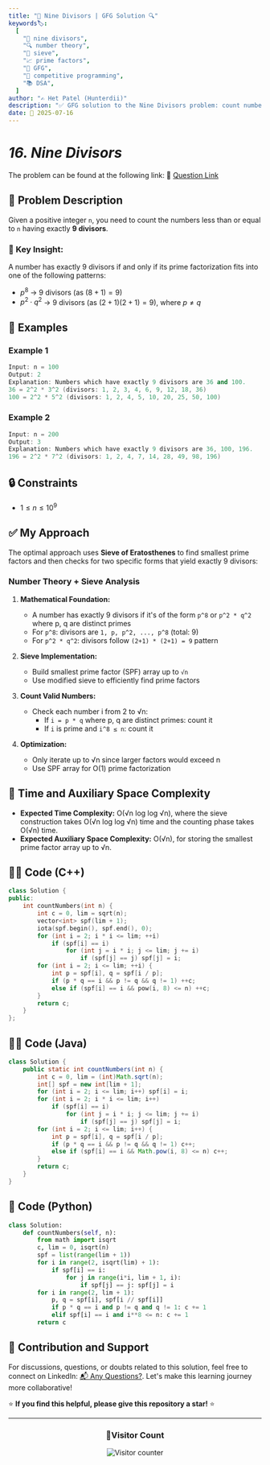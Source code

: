 ```yaml
---
title: "🔢 Nine Divisors | GFG Solution 🔍"
keywords🏷️:
  [
    "🔢 nine divisors",
    "🔍 number theory",
    "📍 sieve",
    "📈 prime factors",
    "📘 GFG",
    "🏁 competitive programming",
    "📚 DSA",
  ]
author: "✍️ Het Patel (Hunterdii)"
description: "✅ GFG solution to the Nine Divisors problem: count numbers ≤ n having exactly 9 divisors using sieve and prime factorization technique. 🚀"
date: 📅 2025-07-16
---
```


# _16. Nine Divisors_

The problem can be found at the following link: 🔗 [Question Link](https://www.geeksforgeeks.org/problems/nine-divisors3751/1)

## **🧩 Problem Description**

Given a positive integer `n`, you need to count the numbers less than or equal to `n` having exactly **9 divisors**.

### 📌 Key Insight:

A number has exactly 9 divisors if and only if its prime factorization fits into one of the following patterns:

- $p^8$ → 9 divisors (as $(8 + 1) = 9$)
- $p^2 \cdot q^2$ → 9 divisors (as $(2 + 1)(2 + 1) = 9$), where $p \ne q$

## **📘 Examples**

### Example 1

```cpp
Input: n = 100
Output: 2
Explanation: Numbers which have exactly 9 divisors are 36 and 100.
36 = 2^2 * 3^2 (divisors: 1, 2, 3, 4, 6, 9, 12, 18, 36)
100 = 2^2 * 5^2 (divisors: 1, 2, 4, 5, 10, 20, 25, 50, 100)
```

### Example 2

```cpp
Input: n = 200
Output: 3
Explanation: Numbers which have exactly 9 divisors are 36, 100, 196.
196 = 2^2 * 7^2 (divisors: 1, 2, 4, 7, 14, 28, 49, 98, 196)
```

## **🔒 Constraints**

- $1 \le n \le 10^9$

## **✅ My Approach**

The optimal approach uses **Sieve of Eratosthenes** to find smallest prime factors and then checks for two specific forms that yield exactly 9 divisors:

### **Number Theory + Sieve Analysis**

1. **Mathematical Foundation:**

   - A number has exactly 9 divisors if it's of the form `p^8` or `p^2 * q^2` where p, q are distinct primes
   - For `p^8`: divisors are `1, p, p^2, ..., p^8` (total: 9)
   - For `p^2 * q^2`: divisors follow `(2+1) * (2+1) = 9` pattern

2. **Sieve Implementation:**

   - Build smallest prime factor (SPF) array up to `√n`
   - Use modified sieve to efficiently find prime factors

3. **Count Valid Numbers:**

   - Check each number i from 2 to √n:
     - If `i = p * q` where p, q are distinct primes: count it
     - If `i` is prime and `i^8 ≤ n`: count it

4. **Optimization:**
   - Only iterate up to √n since larger factors would exceed n
   - Use SPF array for O(1) prime factorization

## 📝 Time and Auxiliary Space Complexity

- **Expected Time Complexity:** O(√n log log √n), where the sieve construction takes O(√n log log √n) time and the counting phase takes O(√n) time.
- **Expected Auxiliary Space Complexity:** O(√n), for storing the smallest prime factor array up to √n.

## **🧑‍💻 Code (C++)**

```cpp
class Solution {
public:
    int countNumbers(int n) {
        int c = 0, lim = sqrt(n);
        vector<int> spf(lim + 1);
        iota(spf.begin(), spf.end(), 0);
        for (int i = 2; i * i <= lim; ++i)
            if (spf[i] == i)
                for (int j = i * i; j <= lim; j += i)
                    if (spf[j] == j) spf[j] = i;
        for (int i = 2; i <= lim; ++i) {
            int p = spf[i], q = spf[i / p];
            if (p * q == i && p != q && q != 1) ++c;
            else if (spf[i] == i && pow(i, 8) <= n) ++c;
        }
        return c;
    }
};
```

## **🧑‍💻 Code (Java)**

```java
class Solution {
    public static int countNumbers(int n) {
        int c = 0, lim = (int)Math.sqrt(n);
        int[] spf = new int[lim + 1];
        for (int i = 2; i <= lim; i++) spf[i] = i;
        for (int i = 2; i * i <= lim; i++)
            if (spf[i] == i)
                for (int j = i * i; j <= lim; j += i)
                    if (spf[j] == j) spf[j] = i;
        for (int i = 2; i <= lim; i++) {
            int p = spf[i], q = spf[i / p];
            if (p * q == i && p != q && q != 1) c++;
            else if (spf[i] == i && Math.pow(i, 8) <= n) c++;
        }
        return c;
    }
}
```

## **🐍 Code (Python)**

```python
class Solution:
    def countNumbers(self, n):
        from math import isqrt
        c, lim = 0, isqrt(n)
        spf = list(range(lim + 1))
        for i in range(2, isqrt(lim) + 1):
            if spf[i] == i:
                for j in range(i*i, lim + 1, i):
                    if spf[j] == j: spf[j] = i
        for i in range(2, lim + 1):
            p, q = spf[i], spf[i // spf[i]]
            if p * q == i and p != q and q != 1: c += 1
            elif spf[i] == i and i**8 <= n: c += 1
        return c
```

## 🧠 Contribution and Support

For discussions, questions, or doubts related to this solution, feel free to connect on LinkedIn: [📬 Any Questions?](https://www.linkedin.com/in/patel-hetkumar-sandipbhai-8b110525a/). Let's make this learning journey more collaborative!

⭐ **If you find this helpful, please give this repository a star!** ⭐

---

<div align="center">
  <h3><b>📍Visitor Count</b></h3>
</div>

<p align="center">
  <img src="https://visitor-badge.laobi.icu/badge?page_id=Hunterdii.GeeksforGeeks-POTD" alt="Visitor counter" />
</p>
